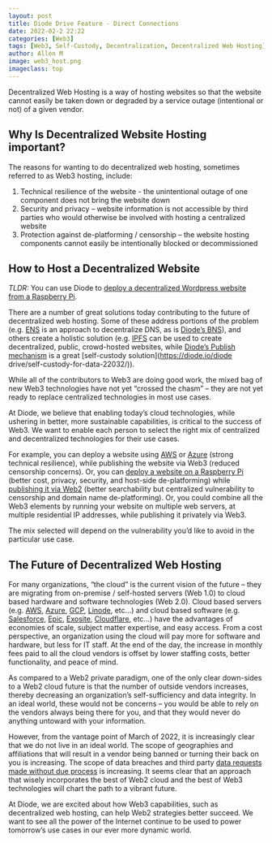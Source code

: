 ```yaml
---
layout: post
title: Diode Drive Feature - Direct Connections
date: 2022-02-2 22:22
categories: [Web3]
tags: [Web3, Self-Custody, Decentralization, Decentralized Web Hosting]
author: Allen M
image: web3_host.png
imageclass: top
---
```

Decentralized Web Hosting is a way of hosting websites so that the website cannot easily be taken down or degraded by a service outage (intentional or not) of a given vendor.  

## Why Is Decentralized Website Hosting important?

The reasons for wanting to do decentralized web hosting, sometimes referred to as Web3 hosting, include:
1)	Technical resilience of the website - the unintentional outage of one component does not bring the website down
2)	Security and privacy – website information is not accessible by third parties who would otherwise be involved with hosting a centralized website
3)	Protection against de-platforming / censorship – the website hosting components cannot easily be intentionally blocked or decommissioned

## How to Host a Decentralized Website

*TLDR:* You can use Diode to [deploy a decentralized Wordpress website from a Raspberry Pi](https://support.diode.io/article/r62bhcnax0). 

There are a number of great solutions today contributing to the future of decentralized web hosting.  Some of these address portions of the problem (e.g. [ENS](https://ens.domains/) is an approach to decentralize DNS, as is [Diode’s BNS](https://support.diode.io/article/5nsoxvhug1-what-is-bns)), and others create a holistic solution (e.g. [IPFS](https://ipfs.io/) can be used to create decentralized, public, crowd-hosted websites, while [Diode’s Publish mechanism](https://support.diode.io/article/ss32engxlq) is a great [self-custody solution](https://diode.io/diode drive/self-custody-for-data-22032/)).

While all of the contributors to Web3 are doing good work, the mixed bag of new Web3 technologies have not yet “crossed the chasm” – they are not yet ready to replace centralized technologies in most use cases.  

At Diode, we believe that enabling today’s cloud technologies, while ushering in better, more sustainable capabilities, is critical to the success of Web3.  We want to enable each person to select the right mix of centralized and decentralized technologies for their use cases.  

For example, you can deploy a website using [AWS](https://aws.amazon.com/) or [Azure](https://azure.microsoft.com/en-us/) (strong technical resilience), while publishing the website via Web3 (reduced censorship concerns).  Or, you can [deploy a website on a Raspberry Pi](https://support.diode.io/article/r62bhcnax0) (better cost, privacy, security, and host-side de-platforming) while [publishing it via Web2](https://support.diode.io/article/6pctb40wj8) (better searchability but centralized vulnerability to censorship and domain name de-platforming).  Or, you could combine all the Web3 elements by running your website on multiple web servers, at multiple residential IP addresses, while publishing it privately via Web3. 

The mix selected will depend on the vulnerability you’d like to avoid in the particular use case.

## The Future of Decentralized Web Hosting

For many organizations, “the cloud” is the current vision of the future – they are migrating from on-premise / self-hosted servers (Web 1.0) to cloud based hardware and software technologies (Web 2.0).  Cloud based servers (e.g. [AWS](https://aws.amazon.com/), [Azure](https://azure.microsoft.com/en-us/), [GCP](https://cloud.google.com/), [Linode](https://www.linode.com/), etc…) and cloud based software (e.g. [Salesforce](https://www.salesforce.com/), [Epic](https://www.epic.com/software), [Exosite](https://www.exosite.com/), [Cloudflare](https://www.cloudflare.com/), etc…) have the advantages of economies of scale, subject matter expertise, and easy access.  From a cost perspective, an organization using the cloud will pay more for software and hardware, but less for IT staff.  At the end of the day, the increase in monthly fees paid to all the cloud vendors is offset by lower staffing costs, better functionality, and peace of mind.

As compared to a Web2 private paradigm, one of the only clear down-sides to a Web2 cloud future is that the number of outside vendors increases, thereby decreasing an organization’s self-sufficiency and data integrity.  In an ideal world, these would not be concerns – you would be able to rely on the vendors always being there for you, and that they would never do anything untoward with your information.

However, from the vantage point of March of 2022, it is increasingly clear that we do not live in an ideal world.  The scope of geographies and affiliations that will result in a vendor being banned or turning their back on you is increasing.  The scope of data breaches and third party [data requests made without due process](https://www.apple.com/legal/transparency/us.html) is increasing.  It seems clear that an approach that wisely incorporates the best of Web2 cloud and the best of Web3 technologies will chart the path to a vibrant future.

At Diode, we are excited about how Web3 capabilities, such as decentralized web hosting, can help Web2 strategies better succeed.  We want to see all the power of the Internet continue to be used to power tomorrow’s use cases in our ever more dynamic world.
